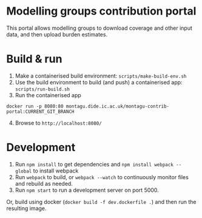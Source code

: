 # Modelling groups contribution portal
This portal allows modelling groups to download coverage and other input data, 
and then upload burden estimates.

# Build & run
1. Make a containerised build environment: `scripts/make-build-env.sh`
2. Use the build environment to build (and push) a containerised app: `scripts/run-build.sh`
3. Run the containerised app

```
docker run -p 8080:80 montagu.dide.ic.ac.uk/montagu-contrib-portal:CURRENT_GIT_BRANCH
```

4. Browse to `http://localhost:8080/`

# Development
1. Run `npm install` to get dependencies and `npm install webpack --global` to install webpack
2. Run `webpack` to build, or `webpack --watch` to continuously monitor files and
rebuild as needed.
3. Run `npm start` to run a development server on port 5000.

Or, build using docker (`docker build -f dev.dockerfile .`) and then run the 
resulting image.
